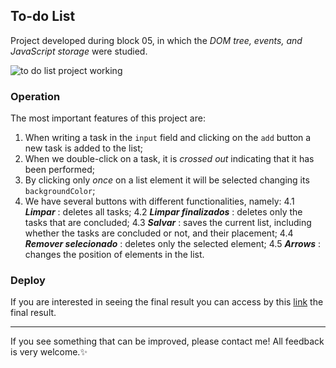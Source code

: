 ## To-do List
Project developed during block 05, in which the _DOM tree, events, and JavaScript storage_ were studied.

![to do list project working](https://user-images.githubusercontent.com/99998543/160259564-0d06b89d-7e80-42d6-86d8-f8003685bb9d.gif)

### Operation
The most important features of this project are:
1. When writing a task in the `input` field and clicking on the `add` button a new task is added to the list;
2. When we double-click on a task, it is _crossed out_ indicating that it has been performed;
3. By clicking only _once_ on a list element it will be selected changing its `backgroundColor`;
4. We have several buttons with different functionalities, namely:
4.1 ___Limpar___ : deletes all tasks;
4.2 ___Limpar finalizados___ : deletes only the tasks that are concluded;
4.3 ___Salvar___ : saves the current list, including whether the tasks are concluded or not, and their placement;
4.4 ___Remover selecionado___ : deletes only the selected element;
4.5 ___Arrows___ : changes the position of elements in the list.

### Deploy 

If you are interested in seeing the final result you can access by this [link](https://to-do-list-maysa-b.vercel.app/) the final result.

---------------
If you see something that can be improved, please contact me! All feedback is very welcome.:sparkles:
